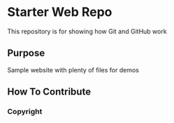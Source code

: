 # Starter Web Repo

This repository is for showing how Git and GitHub work

## Purpose

Sample website with plenty of files for demos

## How To Contribute

### Copyright
